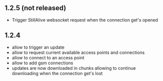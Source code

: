 ## 1.2.5 (not released)
- Trigger StillAlive websocket request when the connection get's opened

## 1.2.4
- allow to trigger an update
- allow to request current available access points and connections
- allow to connect to an access point
- allow to add gsm connections
- updates are now downloaded in chunks allowing to continue downloading when the connection get's lost